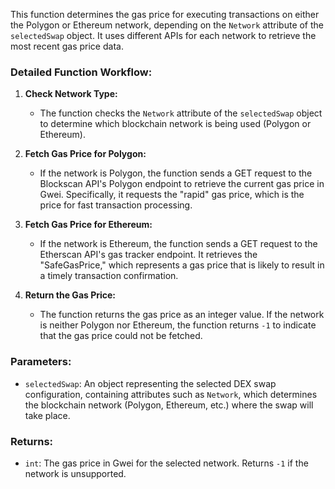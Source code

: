 This function determines the gas price for executing transactions on either the Polygon or Ethereum network, depending 
on the `Network` attribute of the `selectedSwap` object. It uses different APIs for each network to retrieve the most 
recent gas price data.

### Detailed Function Workflow:

1. **Check Network Type:**
   - The function checks the `Network` attribute of the `selectedSwap` object to determine which blockchain network 
     is being used (Polygon or Ethereum).

2. **Fetch Gas Price for Polygon:**
   - If the network is Polygon, the function sends a GET request to the Blockscan API's Polygon endpoint to retrieve 
     the current gas price in Gwei. Specifically, it requests the "rapid" gas price, which is the price for fast transaction 
     processing.

3. **Fetch Gas Price for Ethereum:**
   - If the network is Ethereum, the function sends a GET request to the Etherscan API's gas tracker endpoint. It retrieves 
     the "SafeGasPrice," which represents a gas price that is likely to result in a timely transaction confirmation.

4. **Return the Gas Price:**
   - The function returns the gas price as an integer value. If the network is neither Polygon nor Ethereum, the function 
     returns `-1` to indicate that the gas price could not be fetched.

### Parameters:
- `selectedSwap`: An object representing the selected DEX swap configuration, containing attributes such as `Network`, 
  which determines the blockchain network (Polygon, Ethereum, etc.) where the swap will take place.

### Returns:
- `int`: The gas price in Gwei for the selected network. Returns `-1` if the network is unsupported.